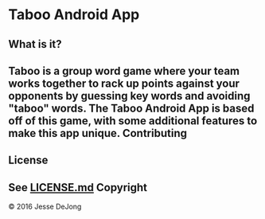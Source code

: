 Taboo Android App
========================

What is it?
-----------

Taboo is a group word game where your team works together to rack up points against your opponents by guessing key words and avoiding "taboo" words. The Taboo Android App is based off of this game, with some additional features to make this app unique.
Contributing
------------

License
-------

See [LICENSE.md](LICENSE.md)
Copyright
---------

© 2016 Jesse DeJong
